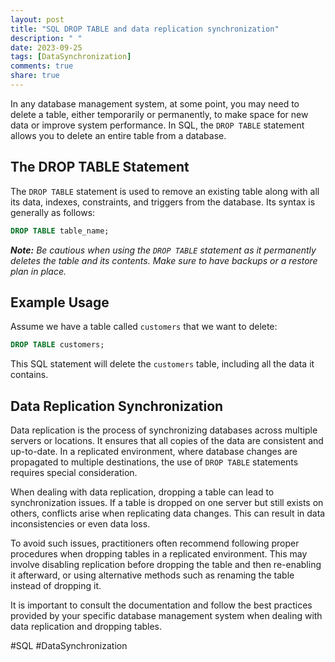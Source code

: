 ```yaml
---
layout: post
title: "SQL DROP TABLE and data replication synchronization"
description: " "
date: 2023-09-25
tags: [DataSynchronization]
comments: true
share: true
---
```


In any database management system, at some point, you may need to delete a table, either temporarily or permanently, to make space for new data or improve system performance. In SQL, the `DROP TABLE` statement allows you to delete an entire table from a database.

## The DROP TABLE Statement

The `DROP TABLE` statement is used to remove an existing table along with all its data, indexes, constraints, and triggers from the database. Its syntax is generally as follows:

```sql
DROP TABLE table_name;
```

_**Note:** Be cautious when using the `DROP TABLE` statement as it permanently deletes the table and its contents. Make sure to have backups or a restore plan in place._

## Example Usage

Assume we have a table called `customers` that we want to delete:

```sql
DROP TABLE customers;
```

This SQL statement will delete the `customers` table, including all the data it contains.

## Data Replication Synchronization

Data replication is the process of synchronizing databases across multiple servers or locations. It ensures that all copies of the data are consistent and up-to-date. In a replicated environment, where database changes are propagated to multiple destinations, the use of `DROP TABLE` statements requires special consideration.

When dealing with data replication, dropping a table can lead to synchronization issues. If a table is dropped on one server but still exists on others, conflicts arise when replicating data changes. This can result in data inconsistencies or even data loss.

To avoid such issues, practitioners often recommend following proper procedures when dropping tables in a replicated environment. This may involve disabling replication before dropping the table and then re-enabling it afterward, or using alternative methods such as renaming the table instead of dropping it.

It is important to consult the documentation and follow the best practices provided by your specific database management system when dealing with data replication and dropping tables.

#SQL #DataSynchronization